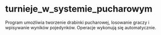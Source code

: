 # turnieje_w_systemie_pucharowym
Program umożliwia tworzenie drabinki pucharowej, losowanie graczy i wpisywanie wyników pojedynków. Operacje wykonują się automatycznie.
